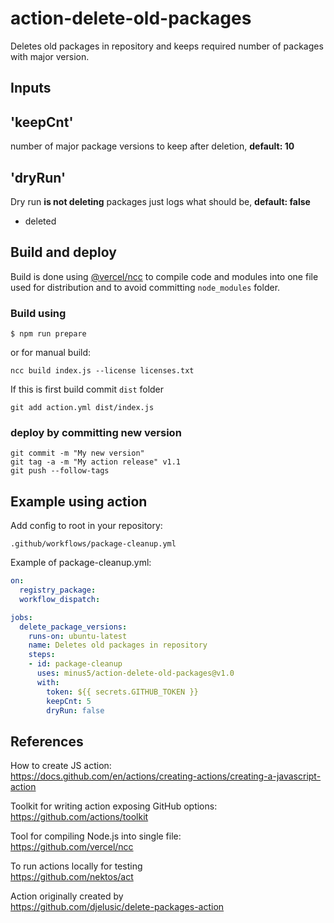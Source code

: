 # action-delete-old-packages
Deletes old packages in repository and keeps required number of packages with major version.

## Inputs
## 'keepCnt'
number of major package versions to keep after deletion, **default: 10**

## 'dryRun'
Dry run **is not deleting** packages just logs what should be, **default: false**
- deleted 

## Build and deploy
Build is done using [@vercel/ncc](https://github.com/vercel/ncc) to compile code and modules into one file used for distribution and to avoid committing `node_modules` folder.  
### Build using
```
$ npm run prepare
```
or for manual build:
```
ncc build index.js --license licenses.txt
```
If this is first build commit `dist` folder
```
git add action.yml dist/index.js
```

### deploy by committing new version
```
git commit -m "My new version"
git tag -a -m "My action release" v1.1
git push --follow-tags
```

## Example using action
Add config to root in your repository:
```
.github/workflows/package-cleanup.yml
```

Example of package-cleanup.yml:
```yml
on:
  registry_package:
  workflow_dispatch:

jobs:
  delete_package_versions:
    runs-on: ubuntu-latest
    name: Deletes old packages in repository
    steps:
    - id: package-cleanup
      uses: minus5/action-delete-old-packages@v1.0
      with:
        token: ${{ secrets.GITHUB_TOKEN }}
        keepCnt: 5
        dryRun: false
```

## References
How to create JS action:  
https://docs.github.com/en/actions/creating-actions/creating-a-javascript-action

Toolkit for writing action exposing GitHub options:  
https://github.com/actions/toolkit

Tool for compiling Node.js into single file:  
https://github.com/vercel/ncc

To run actions locally for testing  
https://github.com/nektos/act

Action originally created by  
https://github.com/djelusic/delete-packages-action